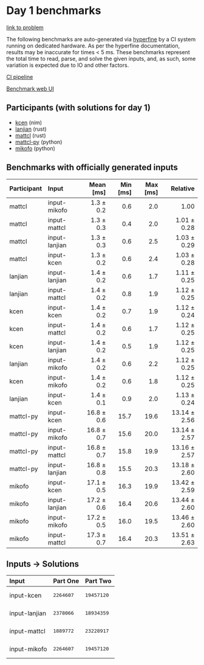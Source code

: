 # Day 1 benchmarks

[link to problem](https://adventofcode.com/2024/day/1)

The following benchmarks are auto-generated via
[hyperfine](https://github.com/sharkdp/hyperfine) by a CI system running on
dedicated hardware. As per the hyperfine documentation, results may be
inaccurate for times < 5 ms. These benchmarks represent the total time to read,
parse, and solve the given inputs, and, as such, some variation is expected due
to IO and other factors.

[CI pipeline](http://ci.papercode.net:8080/teams/main/pipelines/aoc2024)

[Benchmark web UI](https://aoc.ancalagon.black)


## Participants (with solutions for day 1)

- [kcen](https://github.com/kcen/aoc2024) (nim)
- [lanjian](https://github.com/lanjian/aoc-2024) (rust)
- [mattcl](https://github.com/mattcl/aoc2024) (rust)
- [mattcl-py](https://github.com/mattcl/aoc2024-py) (python)
- [mikofo](https://github.com/mikofo/aoc2024) (python)


## Benchmarks with officially generated inputs

| Participant | Input | Mean [ms] | Min [ms] | Max [ms] | Relative |
|:---|:---|---:|---:|---:|---:|
| mattcl | input-mikofo | 1.3 ± 0.2 | 0.6 | 2.0 | 1.00 |
| mattcl | input-mattcl | 1.3 ± 0.3 | 0.4 | 2.0 | 1.01 ± 0.28 |
| mattcl | input-lanjian | 1.3 ± 0.3 | 0.6 | 2.5 | 1.03 ± 0.29 |
| mattcl | input-kcen | 1.3 ± 0.2 | 0.6 | 2.4 | 1.03 ± 0.28 |
| lanjian | input-lanjian | 1.4 ± 0.2 | 0.6 | 1.7 | 1.11 ± 0.25 |
| lanjian | input-mattcl | 1.4 ± 0.2 | 0.8 | 1.9 | 1.12 ± 0.25 |
| kcen | input-kcen | 1.4 ± 0.2 | 0.7 | 1.9 | 1.12 ± 0.24 |
| kcen | input-mattcl | 1.4 ± 0.2 | 0.6 | 1.7 | 1.12 ± 0.25 |
| kcen | input-lanjian | 1.4 ± 0.2 | 0.5 | 1.9 | 1.12 ± 0.25 |
| lanjian | input-mikofo | 1.4 ± 0.2 | 0.6 | 2.2 | 1.12 ± 0.25 |
| kcen | input-mikofo | 1.4 ± 0.2 | 0.6 | 1.8 | 1.12 ± 0.25 |
| lanjian | input-kcen | 1.4 ± 0.1 | 0.9 | 2.0 | 1.13 ± 0.24 |
| mattcl-py | input-kcen | 16.8 ± 0.6 | 15.7 | 19.6 | 13.14 ± 2.56 |
| mattcl-py | input-mikofo | 16.8 ± 0.7 | 15.6 | 20.0 | 13.14 ± 2.57 |
| mattcl-py | input-mattcl | 16.8 ± 0.7 | 15.8 | 19.9 | 13.16 ± 2.57 |
| mattcl-py | input-lanjian | 16.8 ± 0.8 | 15.5 | 20.3 | 13.18 ± 2.60 |
| mikofo | input-kcen | 17.1 ± 0.5 | 16.3 | 19.9 | 13.42 ± 2.59 |
| mikofo | input-lanjian | 17.2 ± 0.6 | 16.4 | 20.6 | 13.44 ± 2.60 |
| mikofo | input-mikofo | 17.2 ± 0.5 | 16.0 | 19.5 | 13.46 ± 2.60 |
| mikofo | input-mattcl | 17.3 ± 0.7 | 16.4 | 20.3 | 13.51 ± 2.63 |


## Inputs -> Solutions

| Input | Part One | Part Two |
|:---|:---|:---|
|input-kcen|<pre>2264607</pre>|<pre>19457120</pre>|
|input-lanjian|<pre>2378066</pre>|<pre>18934359</pre>|
|input-mattcl|<pre>1889772</pre>|<pre>23228917</pre>|
|input-mikofo|<pre>2264607</pre>|<pre>19457120</pre>|